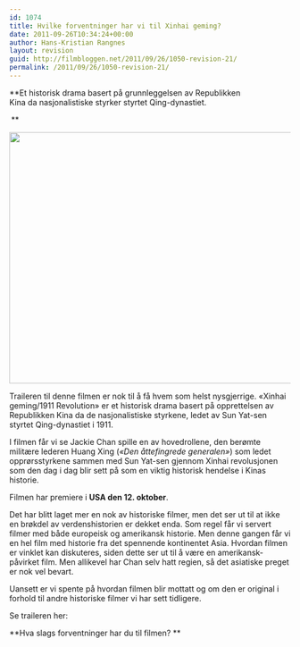 ```yaml
---
id: 1074
title: Hvilke forventninger har vi til Xinhai geming?
date: 2011-09-26T10:34:24+00:00
author: Hans-Kristian Rangnes
layout: revision
guid: http://filmbloggen.net/2011/09/26/1050-revision-21/
permalink: /2011/09/26/1050-revision-21/
---
```

**Et historisk drama basert på grunnleggelsen av Republikken Kina da nasjonalistiske styrker styrtet Qing-dynastiet.  
<!--more-->

<span class="Apple-style-span" style="font-weight: normal"><strong> </strong></span>**

<a href="http://filmbloggen.net/2011/09/25/hvilke-forventninger-har-vi-til-xinhai-geming/jc/" rel="attachment wp-att-1051"><img class="alignnone size-full wp-image-1051" src="http://filmbloggen.net/wp-content/uploads//2011/09/jc.jpg" alt="" width="600" height="450" /></a>

Traileren til denne filmen er nok til å få hvem som helst nysgjerrige. &laquo;Xinhai geming/1911 Revolution&raquo; er et historisk drama basert på opprettelsen av Republikken Kina da de nasjonalistiske styrkene, ledet av Sun Yat-sen styrtet Qing-dynastiet i 1911.

I filmen får vi se Jackie Chan spille en av hovedrollene, den berømte militære lederen Huang Xing (_&laquo;Den åttefingrede generalen&raquo;_) som ledet opprørsstyrkene sammen med Sun Yat-sen gjennom Xinhai revolusjonen som den dag i dag blir sett på som en viktig historisk hendelse i Kinas historie.

Filmen har premiere i **USA den 12. oktober**.

Det har blitt laget mer en nok av historiske filmer, men det ser ut til at ikke en brøkdel av verdenshistorien er dekket enda. Som regel får vi servert filmer med både europeisk og amerikansk historie. Men denne gangen får vi en hel film med historie fra det spennende kontinentet Asia. Hvordan filmen er vinklet kan diskuteres, siden dette ser ut til å være en amerikansk- påvirket film. Men allikevel har Chan selv hatt regien, så det asiatiske preget er nok vel bevart.

Uansett er vi spente på hvordan filmen blir mottatt og om den er original i forhold til andre historiske filmer vi har sett tidligere.

Se traileren her:

<div class="video-shortcode">
</div>

**Hva slags forventninger har du til filmen? **